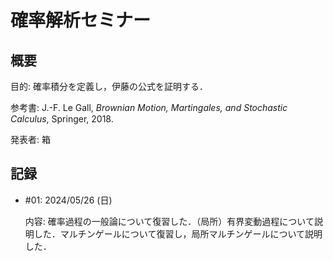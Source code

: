 # 確率解析セミナー

## 概要

目的: 確率積分を定義し，伊藤の公式を証明する．

参考書: J.-F. Le Gall, *Brownian Motion, Martingales, and Stochastic Calculus*, Springer, 2018.

発表者: 箱

## 記録

- \#01: 2024/05/26 (日)

  内容: 確率過程の一般論について復習した．（局所）有界変動過程について説明した．マルチンゲールについて復習し，局所マルチンゲールについて説明した．
